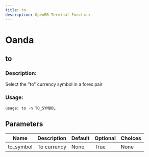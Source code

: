 ```yaml
---
title: to
description: OpenBB Terminal Function
---
```


# Oanda

## to

### Description: 

Select the "to" currency symbol in a forex pair

### Usage: 
```python
usage: to -n TO_SYMBOL
```

## Parameters

| Name | Description | Default | Optional | Choices |
| ---- | ----------- | ------- | -------- | ------- |
| to_symbol | To currency | None | True | None |


